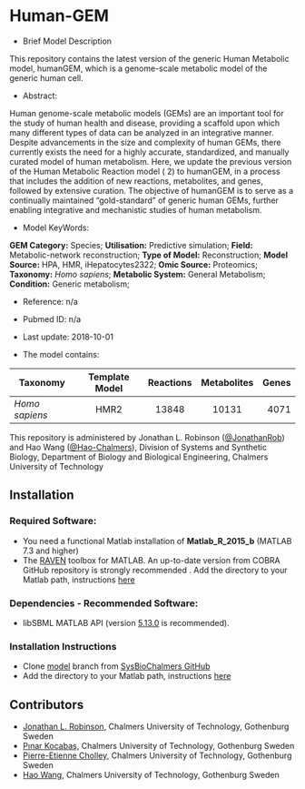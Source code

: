 # Human-GEM

- Brief Model Description

This repository contains the latest version of the generic Human Metabolic model, humanGEM, which is a genome-scale metabolic model of the generic human cell.

- Abstract:

Human genome-scale metabolic models (GEMs) are an important tool for the study of human health and disease, providing a scaffold upon which many different types of data can be analyzed in an integrative manner. Despite advancements in the size and complexity of human GEMs, there currently exists the need for a highly accurate, standardized, and manually curated model of human metabolism. Here, we update the previous version of the Human Metabolic Reaction model (
2) to humanGEM, in a process that includes the addition of new reactions, metabolites, and genes, followed by extensive curation. The objective of humanGEM is to serve as a continually maintained “gold-standard” of generic human GEMs, further enabling integrative and mechanistic studies of human metabolism. 

- Model KeyWords:

**GEM Category:** Species; **Utilisation:** Predictive simulation; **Field:** Metabolic-network reconstruction; **Type of Model:** Reconstruction; **Model Source:** HPA, HMR, iHepatocytes2322; **Omic Source:** Proteomics; **Taxonomy:** _Homo sapiens_; **Metabolic System:** General Metabolism; **Condition:** Generic metabolism;

- Reference: n/a

- Pubmed ID: n/a

- Last update: 2018-10-01


- The model contains:

|Taxonomy | Template Model | Reactions | Metabolites| Genes |
| ------------- |:-------------:|:-------------:|:-------------:|-----:|
|_Homo sapiens_ |	HMR2|	13848|	10131|	4071|



This repository is administered by Jonathan L. Robinson ([@JonathanRob](https://github.com/jonathanrob)) and Hao Wang ([@Hao-Chalmers](https://github.com/hao-chalmers)), Division of Systems and Synthetic Biology, Department of Biology and Biological Engineering, Chalmers University of Technology



## Installation

### Required Software:
*  You need a functional Matlab installation of **Matlab_R_2015_b**  (MATLAB 7.3 and higher)
* The [RAVEN](https://github.com/SysBioChalmers/RAVEN) toolbox for MATLAB. An up-to-date version from COBRA GitHub repository is strongly recommended . Add the directory to your Matlab path, instructions [here](https://se.mathworks.com/help/matlab/ref/addpath.html?requestedDomain=www.mathworks.com)

### Dependencies - Recommended Software:
* libSBML MATLAB API (version [5.13.0](https://sourceforge.net/projects/sbml/files/libsbml/5.13.0/stable/MATLAB%20interface/)  is recommended).


### Installation Instructions
* Clone [model](https://github.com/SysBioChalmers/) branch from [SysBioChalmers GitHub](https://github.com/SysBioChalmers)
* Add the directory to your Matlab path, instructions [here](https://se.mathworks.com/help/matlab/ref/addpath.html?requestedDomain=www.mathworks.com)


## Contributors
- [Jonathan L. Robinson](https://www.chalmers.se/en/Staff/Pages/jonrob.aspx), Chalmers University of Technology, Gothenburg Sweden
- [Pınar Kocabaş](https://www.chalmers.se/en/staff/Pages/kocabas.aspx), Chalmers University of Technology, Gothenburg Sweden
- [Pierre-Etienne Cholley](https://www.chalmers.se/en/staff/Pages/cholley.aspx), Chalmers University of Technology, Gothenburg Sweden
- [Hao Wang](https://www.chalmers.se/en/staff/Pages/hao-wang.aspx), Chalmers University of Technology, Gothenburg Sweden
